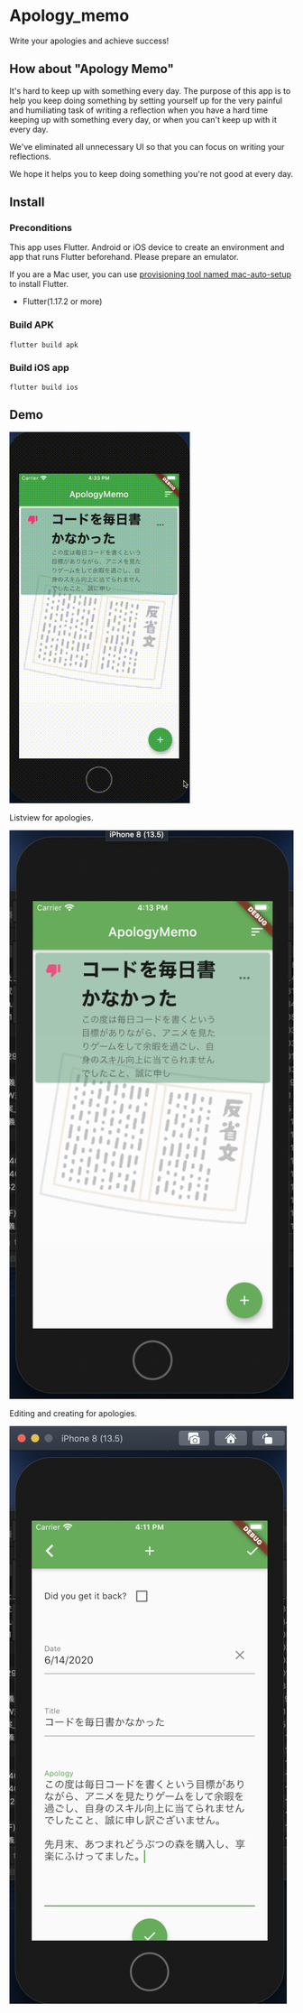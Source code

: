 # Apology_memo

Write your apologies and achieve success!

## How about "Apology Memo"

It's hard to keep up with something every day.
The purpose of this app is to help you keep doing something by setting yourself up for the very painful and humiliating task of writing a reflection when you have a hard time keeping up with something every day, or when you can't keep up with it every day.

We've eliminated all unnecessary UI so that you can focus on writing your reflections.

We hope it helps you to keep doing something you're not good at every day.

## Install

### Preconditions

This app uses Flutter. Android or iOS device to create an environment and app that runs Flutter beforehand. Please prepare an emulator.

If you are a Mac user, you can use [provisioning tool named mac-auto-setup](https://github.com/tubone24/mac-auto-setup) to install Flutter.

- Flutter(1.17.2 or more)

### Build APK

```
flutter build apk
```

### Build iOS app

```
flutter build ios
```

## Demo

![docs/images/demo.gif](docs/images/demo.gif)

Listview for apologies.

![docs/images/listview.png](docs/images/listview.png)

Editing and creating for apologies.

![docs/images/edit.png](docs/images/edit.png)
